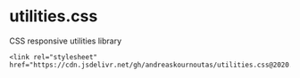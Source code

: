 # utilities.css
CSS responsive utilities library

```
<link rel="stylesheet" href="https://cdn.jsdelivr.net/gh/andreaskournoutas/utilities.css@2020.03.07/utilities.min.css"/>
```
